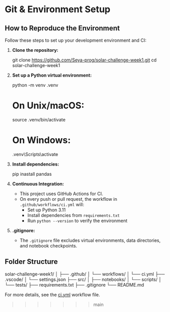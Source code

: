 # Git & Environment Setup

## How to Reproduce the Environment

Follow these steps to set up your development environment and CI:

1. **Clone the repository:**

    git clone https://github.com/Seya-prog/solar-challenge-week1.git
    cd solar-challenge-week1


2. **Set up a Python virtual environment:**

    python -m venv .venv
    # On Unix/macOS:
    source .venv/bin/activate
    # On Windows:
    .venv\Scripts\activate
    

3. **Install dependencies:**

    pip inastall pandas
    

4. **Continuous Integration:**
    - This project uses GitHub Actions for CI.
    - On every push or pull request, the workflow in `.github/workflows/ci.yml` will:
        - Set up Python 3.11
        - Install dependencies from `requirements.txt`
        - Run `python --version` to verify the environment

5. **.gitignore:**
    - The `.gitignore` file excludes virtual environments, data directories, and notebook checkpoints.

## Folder Structure

solar-challenge-week1/
│
├── .github/
│   └── workflows/
│       └── ci.yml
├── .vscode/
│   └── settings.json
├── src/
│   ├── notebooks/
│   └── scripts/
│   └── tests/
├── requirements.txt
├── .gitignore
└── README.md

For more details, see the [ci.yml](.github/workflows/ci.yml) workflow file.
>>>>>>> main
